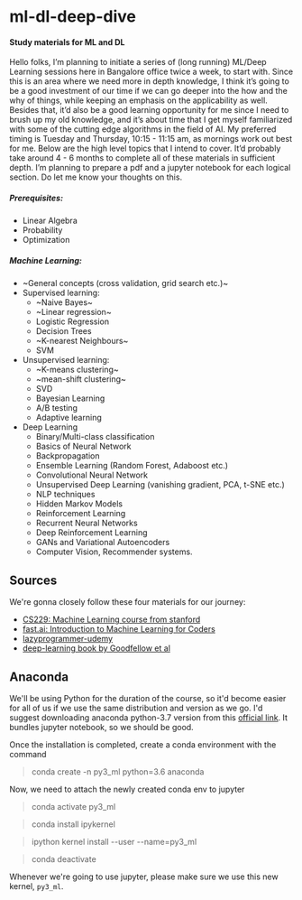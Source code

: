 # ml-dl-deep-dive
#### Study materials for ML and DL 

Hello folks, I’m planning to initiate a series of (long running) ML/Deep Learning sessions here in Bangalore office twice a week, to start with. Since this is an area where we need more in depth knowledge, I think it’s going to be a good investment of our time if we can go deeper into the how and the why of things, while keeping an emphasis on the applicability as well. Besides that, it’d also be a good learning opportunity for me since I need to brush up my old knowledge, and it’s about time that I get myself familiarized with some of the cutting edge algorithms in the field of AI. My preferred timing is Tuesday and Thursday, 10:15 - 11:15 am, as mornings work out best for me. Below are the high level topics that I intend to cover. It’d probably take around 4 - 6 months to complete all of these materials in sufficient depth. I’m planning to prepare a pdf and a jupyter notebook for each logical section. Do let me know your thoughts on this.

##### Prerequisites:
- Linear Algebra
- Probability
- Optimization

##### Machine Learning:
- ~General concepts (cross validation, grid search etc.)~
- Supervised learning:
 	- ~Naive Bayes~
 	- ~Linear regression~
 	- Logistic Regression
 	- Decision Trees
 	- ~K-nearest Neighbours~
 	- SVM
- Unsupervised learning:
	- ~K-means clustering~
	- ~mean-shift clustering~
	- SVD
	- Bayesian Learning
	- A/B testing
	- Adaptive learning
- Deep Learning
	- Binary/Multi-class classification
	- Basics of Neural Network
	- Backpropagation
	- Ensemble Learning (Random Forest, Adaboost etc.)
	- Convolutional Neural Network
	- Unsupervised Deep Learning (vanishing gradient, PCA, t-SNE etc.)
	- NLP techniques
	- Hidden Markov Models
	- Reinforcement Learning
	- Recurrent Neural Networks
	- Deep Reinforcement Learning
	- GANs and Variational Autoencoders
	- Computer Vision, Recommender systems.


## Sources
We're gonna closely follow these four materials for our journey:

* [CS229: Machine Learning course from stanford](http://cs229.stanford.edu/syllabus.html)
* [fast.ai: Introduction to Machine Learning for Coders](http://course18.fast.ai/ml)
* [lazyprogrammer-udemy](https://deeplearningcourses.com/course_order)
* [deep-learning book by Goodfellow et al](https://www.deeplearningbook.org/)

## Anaconda
We'll be using Python for the duration of the course, so it'd become easier for all of us if we use the same distribution and version as we go. I'd suggest downloading anaconda python-3.7 version from this [official link](https://www.anaconda.com/distribution/). It bundles jupyter notebook, so we should be good.

Once the installation is completed, create a conda environment with the command
> conda create -n py3_ml python=3.6 anaconda

Now, we need to attach the newly created conda env to jupyter
> conda activate py3_ml

> conda install ipykernel

> ipython kernel install --user --name=py3_ml

> conda deactivate

Whenever we're going to use jupyter, please make sure we use this new kernel, `py3_ml`.
